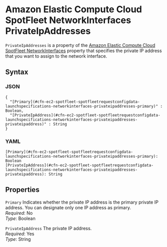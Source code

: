 # Amazon Elastic Compute Cloud SpotFleet NetworkInterfaces PrivateIpAddresses<a name="aws-properties-ec2-spotfleet-spotfleetrequestconfigdata-launchspecifications-networkinterfaces-privateipaddresses"></a>

`PrivateIpAddresses` is a property of the [Amazon Elastic Compute Cloud SpotFleet NetworkInterfaces](aws-properties-ec2-spotfleet-spotfleetrequestconfigdata-launchspecifications-networkinterfaces.md) property that specifies the private IP address that you want to assign to the network interface\.

## Syntax<a name="w3ab2c21c14d810b5"></a>

### JSON<a name="aws-properties-ec2-spotfleet-spotfleetrequestconfigdata-launchspecifications-networkinterfaces-privateipaddresses-syntax.json"></a>

```
{
  "[Primary](#cfn-ec2-spotfleet-spotfleetrequestconfigdata-launchspecifications-networkinterfaces-privateipaddresses-primary)" : Boolean,
  "[PrivateIpAddress](#cfn-ec2-spotfleet-spotfleetrequestconfigdata-launchspecifications-networkinterfaces-privateipaddresses-privateipaddress)" : String
}
```

### YAML<a name="aws-properties-ec2-spotfleet-spotfleetrequestconfigdata-launchspecifications-networkinterfaces-privateipaddresses-syntax.yaml"></a>

```
[Primary](#cfn-ec2-spotfleet-spotfleetrequestconfigdata-launchspecifications-networkinterfaces-privateipaddresses-primary): Boolean
[PrivateIpAddress](#cfn-ec2-spotfleet-spotfleetrequestconfigdata-launchspecifications-networkinterfaces-privateipaddresses-privateipaddress): String
```

## Properties<a name="w3ab2c21c14d810b7"></a>

`Primary`  <a name="cfn-ec2-spotfleet-spotfleetrequestconfigdata-launchspecifications-networkinterfaces-privateipaddresses-primary"></a>
Indicates whether the private IP address is the primary private IP address\. You can designate only one IP address as primary\.  
*Required*: No  
*Type*: Boolean

`PrivateIpAddress`  <a name="cfn-ec2-spotfleet-spotfleetrequestconfigdata-launchspecifications-networkinterfaces-privateipaddresses-privateipaddress"></a>
The private IP address\.  
*Required*: Yes  
*Type*: String